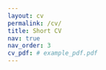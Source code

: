 ```yaml
---
layout: cv
permalink: /cv/
title: Short CV
nav: true
nav_order: 3
cv_pdf: # example_pdf.pdf
---
```

